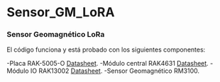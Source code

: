 # Sensor_GM_LoRA
### Sensor Geomagnético LoRa

El código funciona y está probado con los siguientes componentes:

-Placa RAK-5005-O [Datasheet](https://docs.rakwireless.com/Product-Categories/WisBlock/RAK5005-O/Datasheet/).
-Módulo central RAK4631 [Datasheet](https://docs.rakwireless.com/Product-Categories/WisBlock/RAK4631/Datasheet/).
-Módulo IO RAK13002 [Datasheet](https://docs.rakwireless.com/Product-Categories/WisBlock/RAK13002/Overview/).
-Sensor Geomagnético RM3100.
